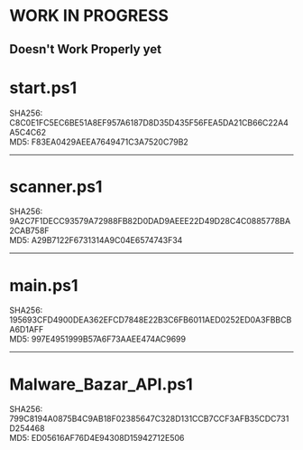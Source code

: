# WORK IN PROGRESS  
## Doesn't Work Properly yet
 
# start.ps1 

 SHA256: C8C0E1FC5EC6BE51A8EF957A6187D8D35D435F56FEA5DA21CB66C22A4A5C4C62    
 MD5: F83EA0429AEEA7649471C3A7520C79B2
___________________________________________________________________________
# scanner.ps1

SHA256: 9A2C7F1DECC93579A72988FB82D0DAD9AEEE22D49D28C4C0885778BA2CAB758F  
MD5: A29B7122F6731314A9C04E6574743F34
___________________________________________________________________________
# main.ps1

SHA256: 195693CFD4900DEA362EFCD7848E22B3C6FB6011AED0252ED0A3FBBCBA6D1AFF  
MD5: 997E4951999B57A6F73AAEE474AC9699
___________________________________________________________________________
# Malware_Bazar_API.ps1

SHA256: 799C8194A0875B4C9AB18F02385647C328D131CCB7CCF3AFB35CDC731D254468  
MD5: ED05616AF76D4E94308D15942712E506

